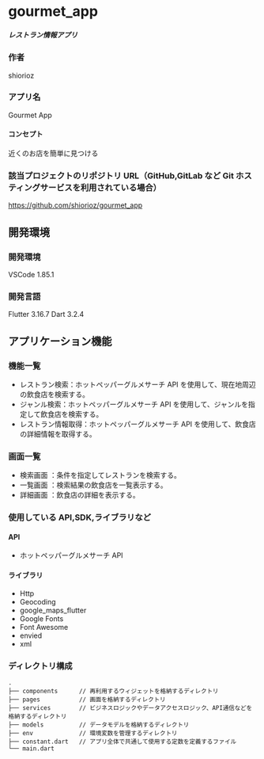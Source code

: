 # gourmet_app

##### レストラン情報アプリ

### 作者

shiorioz

### アプリ名

Gourmet App

#### コンセプト

近くのお店を簡単に見つける

<!-- #### こだわったポイント -->

<!-- ### 公開したアプリの URL（Store にリリースしている場合） -->
<!-- https://apps.apple.com/jp/app/xxxx -->

### 該当プロジェクトのリポジトリ URL（GitHub,GitLab など Git ホスティングサービスを利用されている場合）

https://github.com/shiorioz/gourmet_app

## 開発環境

### 開発環境

VSCode 1.85.1

### 開発言語

Flutter 3.16.7
Dart 3.2.4

<!-- ## 動作対象端末・OS -->
<!-- ### 動作対象OS -->

<!-- ## 開発期間 -->
<!-- 日間 -->

## アプリケーション機能

### 機能一覧

- レストラン検索：ホットペッパーグルメサーチ API を使用して、現在地周辺の飲食店を検索する。
- ジャンル検索：ホットペッパーグルメサーチ API を使用して、ジャンルを指定して飲食店を検索する。
- レストラン情報取得：ホットペッパーグルメサーチ API を使用して、飲食店の詳細情報を取得する。
<!-- - 電話アプリ連携：飲食店の電話番号を電話アプリに連携する。 -->

### 画面一覧

- 検索画面 ：条件を指定してレストランを検索する。
- 一覧画面 ：検索結果の飲食店を一覧表示する。
- 詳細画面 ：飲食店の詳細を表示する。

### 使用している API,SDK,ライブラリなど

#### API

- ホットペッパーグルメサーチ API

#### ライブラリ

- Http
- Geocoding
- google_maps_flutter
- Google Fonts
- Font Awesome
- envied
- xml

### ディレクトリ構成

    .
    ├── components      // 再利用するウィジェットを格納するディレクトリ
    ├── pages           // 画面を格納するディレクトリ
    ├── services        // ビジネスロジックやデータアクセスロジック、API通信などを格納するディレクトリ
    ├── models          // データモデルを格納するディレクトリ
    ├── env             // 環境変数を管理するディレクトリ
    ├── constant.dart   // アプリ全体で共通して使用する定数を定義するファイル
    └── main.dart

<!-- ### アドバイスして欲しいポイント -->
